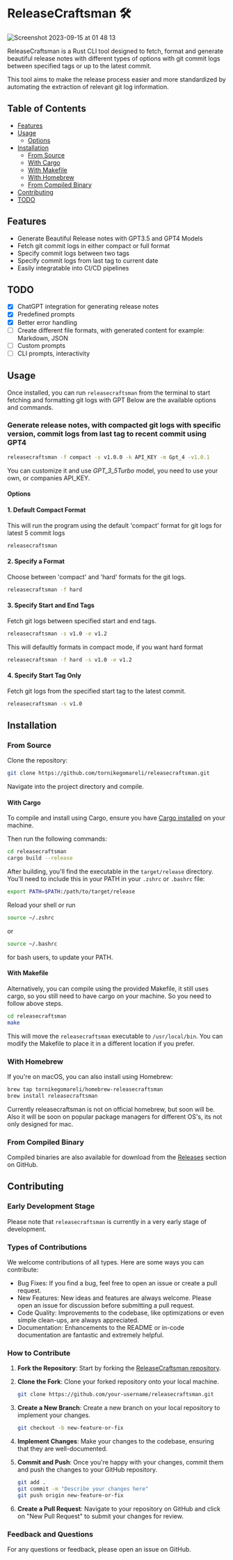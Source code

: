 # ReleaseCraftsman 🛠

![Screenshot 2023-09-15 at 01 48 13](https://github.com/tornikegomareli/release-craftsman/assets/24585160/82125dd2-8611-4797-8ef7-7f3d72b8288c)

ReleaseCraftsman is a Rust CLI tool designed to fetch, format and generate beautiful release notes with different types of options with
git commit logs between specified tags or up to the latest commit. 

This tool aims to make the release process easier and more standardized by automating the extraction of relevant git log information.

## Table of Contents
- [Features](#features)
- [Usage](#usage)
  - [Options](#options)
- [Installation](#installation)
  - [From Source](#from-source)
  - [With Cargo](#with-cargo)
  - [With Makefile](#with-makefile)
  - [With Homebrew](#with-homebrew)
  - [From Compiled Binary](#from-compiled-binary)
- [Contributing](#contributing)
- [TODO](#todo)

## Features
* Generate Beautiful Release notes with GPT3.5 and GPT4 Models
* Fetch git commit logs in either compact or full format
* Specify commit logs between two tags
* Specify commit logs from last tag to current date
* Easily integratable into CI/CD pipelines

## TODO

- [x] ChatGPT integration for generating release notes
- [x] Predefined prompts
- [x] Better error handling
- [ ] Create different file formats, with generated content for example: Markdown, JSON
- [ ] Custom prompts
- [ ] CLI prompts, interactivity

## Usage

Once installed, you can run `releasecraftsman` from the terminal to start fetching and formatting git logs with GPT
Below are the available options and commands.

### Generate release notes, with compacted git logs with specific version, commit logs from last tag to recent commit using GPT4
```bash
releasecraftsman -f compact -s v1.0.0 -k API_KEY -m Gpt_4 -v1.0.1 
```

You can customize it and use *GPT_3_5Turbo* model, you need to use your own, or companies API_KEY.

  
#### Options
#### 1. Default Compact Format

This will run the program using the default 'compact' format for git logs for latest 5 commit logs

```bash
releasecraftsman
```

#### 2. Specify a Format
Choose between 'compact' and 'hard' formats for the git logs.
```bash
releasecraftsman -f hard
```
#### 3. Specify Start and End Tags
Fetch git logs between specified start and end tags.

```bash
releasecraftsman -s v1.0 -e v1.2
```
This will defaultly formats in compact mode, if you want hard format

```bash
releasecraftsman -f hard -s v1.0 -e v1.2
```

#### 4. Specify Start Tag Only
Fetch git logs from the specified start tag to the latest commit.

```bash
releasecraftsman -s v1.0
```

## Installation

### From Source

Clone the repository:

```bash
git clone https://github.com/tornikegomareli/releasecraftsman.git
```

Navigate into the project directory and compile.

#### With Cargo

To compile and install using Cargo, ensure you have [Cargo installed](https://doc.rust-lang.org/cargo/getting-started/installation.html) on your machine. 

Then run the following commands:
```bash
cd releasecraftsman
cargo build --release
```

After building, you'll find the executable in the `target/release` directory. You'll need to include this in your PATH in your `.zshrc` or `.bashrc` file:

```bash
export PATH=$PATH:/path/to/target/release
```
Reload your shell or run 

```bash
source ~/.zshrc
```
or

```bash
source ~/.bashrc
```
for bash users, to update your PATH.

#### With Makefile

Alternatively, you can compile using the provided Makefile, it still uses cargo, so you still need to have cargo on your machine.
So you need to follow above steps.

```bash
cd releasecraftsman
make
```

This will move the `releasecraftsman` executable to `/usr/local/bin`. You can modify the Makefile to place it in a different location if you prefer.

### With Homebrew

If you're on macOS, you can also install using Homebrew:

```bash
brew tap tornikegomareli/homebrew-releasecraftsman
brew install releasecraftsman
```

Currently releasecraftsman is not on official homebrew, but soon will be.
Also it will be soon on popular package managers for different OS's, its not only designed for mac.

### From Compiled Binary

Compiled binaries are also available for download from the [Releases](https://github.com/tornikegomareli/release-craftsman/releases) section on GitHub.

## Contributing

### Early Development Stage

Please note that `releasecraftsman` is currently in a very early stage of development. 

### Types of Contributions

We welcome contributions of all types. Here are some ways you can contribute:

- Bug Fixes: If you find a bug, feel free to open an issue or create a pull request.
- New Features: New ideas and features are always welcome. Please open an issue for discussion before submitting a pull request.
- Code Quality: Improvements to the codebase, like optimizations or even simple clean-ups, are always appreciated.
- Documentation: Enhancements to the README or in-code documentation are fantastic and extremely helpful.

### How to Contribute

1. **Fork the Repository**: Start by forking the [ReleaseCraftsman repository](https://github.com/tornikegomareli/releasecraftsman).

2. **Clone the Fork**: Clone your forked repository onto your local machine.

    ```bash
    git clone https://github.com/your-username/releasecraftsman.git
    ```

3. **Create a New Branch**: Create a new branch on your local repository to implement your changes.

    ```bash
    git checkout -b new-feature-or-fix
    ```

4. **Implement Changes**: Make your changes to the codebase, ensuring that they are well-documented.

5. **Commit and Push**: Once you're happy with your changes, commit them and push the changes to your GitHub repository.

    ```bash
    git add .
    git commit -m "Describe your changes here"
    git push origin new-feature-or-fix
    ```

6. **Create a Pull Request**: Navigate to your repository on GitHub and click on "New Pull Request" to submit your changes for review.

### Feedback and Questions

For any questions or feedback, please open an issue on GitHub. 
